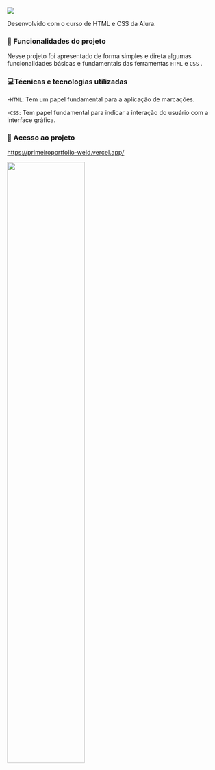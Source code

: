 
<img src="https://user-images.githubusercontent.com/125527244/225323580-a016bc9c-a3c2-415a-9213-4634e5ef8431.jpg">

Desenvolvido com o curso de HTML e CSS da Alura.
### 🔨 Funcionalidades do projeto
Nesse projeto foi apresentado de forma simples e direta algumas funcionalidades básicas e fundamentais das ferramentas `HTML` e `CSS` .
### 💻Técnicas e tecnologias utilizadas

-`HTML`: Tem um papel fundamental para a aplicação de marcações.

-`CSS`: Tem papel fundamental para indicar a interação do usuário com a interface gráfica.

### 📁 Acesso ao projeto
https://primeiroportfolio-weld.vercel.app/ 

<img src="https://user-images.githubusercontent.com/125527244/225326944-79848919-5c85-4a04-815f-283877f9b440.jpg" width="60%">
